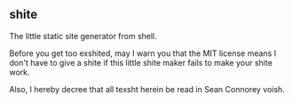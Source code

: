 shite
---

The little static site generator from shell.

Before you get too exshited, may I warn you that the MIT license
means I don't have to give a shite if this little shite maker
fails to make your shite work.

Also, I hereby decree that all texsht herein be read in Sean Connorey
voish.
